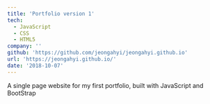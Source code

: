 ```yaml
---
title: 'Portfolio version 1'
tech:
  - JavaScript
  - CSS
  - HTML5
company: ''
github: 'https://github.com/jeongahyi/jeongahyi.github.io'
url: 'https://jeongahyi.github.io/'
date: '2018-10-07'
---
```


A single page website for my first portfolio, built with JavaScript and BootStrap
